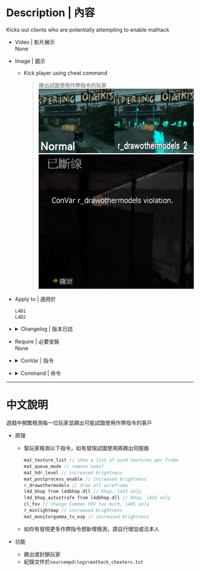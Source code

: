 # Description | 內容
Kicks out clients who are potentially attempting to enable mathack

* Video | 影片展示
<br/>None

* Image | 圖示
	* Kick player using cheat command
        > 踢出試圖使用作弊指令的玩家
        <br/>![l4d_texture_manager_block_1](image/l4d_texture_manager_block_1.jpg)
        <br/>![l4d_texture_manager_block_2](image/l4d_texture_manager_block_2.jpg)

* Apply to | 適用於
    ```
    L4D1
    L4D2
    ```

* <details><summary>Changelog | 版本日誌</summary>

    * v1.7 (2023-5-10)
        * Add more client convars

    * 1.0
        * [From L4D2-Competitive-Framework](https://github.com/Attano/L4D2-Competitive-Framework/blob/master/addons/sourcemod/scripting/l4d_texture_manager_block.sp)

    * 0.2
        * [Original Plugin by extrav3rt](https://forums.alliedmods.net/showthread.php?p=2580578)
</details>

* Require | 必要安裝
<br/>None

* <details><summary>ConVar | 指令</summary>

    * cfg/sourcemod/l4d_texture_manager_block.cfg
        ```php
        // 1 - kick clients, 0 - record only, in log file(sourcemod/logs/mathack_cheaters.txt), other value: ban minutes
        l4d1_penalty "1"
        ```
</details>

* <details><summary>Command | 命令</summary>
    
    None
</details>

- - - -
# 中文說明
遊戲中頻繁檢測每一位玩家並踢出可能試圖使用作弊指令的客戶

* 原理
    * 幫玩家檢測以下指令，如有發現試圖使用將踢出伺服器
        ```c
        mat_texture_list // show a list of used textures per frame
        mat_queue_mode // remove vomit
        mat_hdr_level // increased brightness
        mat_postprocess_enable // increased brightness
        r_drawothermodels // draw all wireframe
        l4d_bhop from l4dbhop.dll // bhop, l4d1 only
        l4d_bhop_autostrafe from l4dbhop.dll // bhop, l4d1 only
        cl_fov // change Common FOV too much, l4d1 only
        r_minlightmap // increased brightness
        mat_monitorgamma_tv_exp // increased brightness
        ```
    * 如你有發現更多作弊指令想新增檢測，請自行增加或洽本人

* 功能
    * 踢出或封鎖玩家
    * 紀錄文件於```sourcempd\logs\mathack_cheaters.txt```